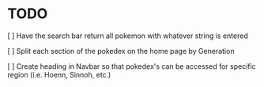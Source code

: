 # TODO
[ ] Have the search bar return all pokemon with whatever string is entered

[ ] Split each section of the pokedex on the home page by Generation

[ ] Create heading in Navbar so that pokedex's can be accessed for specific region (i.e. Hoenn, Sinnoh, etc.)
